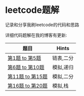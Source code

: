 # leetcode题解

记录和分享我刷leetcode的代码和思路

详细代码题解在我的博客有更新:


|  题目 | Hints  |
| ------------ | ------------ |
|[第1题 to 第5题](http://www.littleblank.net/archives/1043/) | 链表,二分|
|[第6题 to 第10题](http://www.littleblank.net/archives/1045/)| 模拟,递归|
|[第11题 to 第15题](http://www.littleblank.net/archives/1051/)| 模拟,二分|
|[第16题 to 第20题](http://www.littleblank.net/archives/1052/)| 模拟,栈 |

